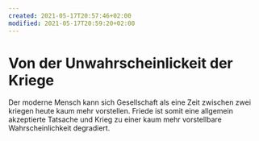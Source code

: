 ```yaml
---
created: 2021-05-17T20:57:46+02:00
modified: 2021-05-17T20:59:20+02:00
---
```


# Von der Unwahrscheinlickeit der Kriege

Der moderne Mensch kann sich Gesellschaft als eine Zeit zwischen zwei kriegen heute kaum mehr vorstellen. Friede ist somit eine allgemein akzeptierte Tatsache und Krieg zu einer kaum mehr vorstellbare Wahrscheinlichkeit degradiert.